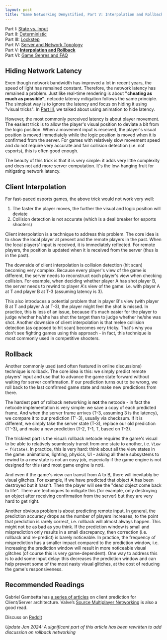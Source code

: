 ```yaml
---
layout: post
title: "Game Networking Demystified, Part V: Interpolation and Rollback"
---
```


Part I: [State vs. Input](https://ruoyusun.com/2019/03/28/game-networking-1.html)  
Part II: [Deterministic](https://ruoyusun.com/2019/03/29/game-networking-2.html)  
Part III: [Lockstep](https://ruoyusun.com/2019/04/06/game-networking-3.html)  
Part IV: [Server and Network Topology](https://ruoyusun.com/2019/04/07/game-networking-4.html)  
Part V: [**Interpolation and Rollback**](https://ruoyusun.com/2019/09/21/game-networking-5.html)  
Part VI: [Game Genres and FAQ](https://ruoyusun.com/2019/09/30/game-networking-6.html)  

## Hiding Network Latency

Even though network bandwidth has improved a lot in recent years, the speed of light has remained constant. Therefore, the network latency has remained a problem. Just like real-time rendering is about **"cheating as much as possible"**, netcode latency mitigation follows the same principle. The simplest way is to ignore the latency and focus on hiding it using "visual tricks". In [Part III](https://ruoyusun.com/2019/04/06/game-networking-3.html), we talked about using animation to hide latency.

However, the most commonly perceived latency is about player movement. The easiest trick is to allow the player's visual position to deviate a bit from the logic position. When a movement input is received, the player's visual position is moved immediately while the logic position is moved when it is confirmed from the server. For games with relatively slow movement speed and do not require very accurate and fair collision detection (i.e. not esports), this is often good enough.

The beauty of this trick is that it is very simple: it adds very little complexity and does not add more server computation. It's the low-hanging fruit for mitigating network latency.

## Client Interpolation

For fast-paced esports games, the above trick would not work very well:

1. The faster the player moves, the further the visual and logic position will deviate
2. Collision detection is not accurate (which is a deal breaker for esports shooters)

Client interpolation is a technique to address this problem. The core idea is to show the local player at present and the remote players in the past. When the local players' input is received, it is immediately reflected. For remote players, the position is updated when it is received from the server (thus is in the past).

The downside of client interpolation is collision detection (hit scan) becoming very complex. Because every player's view of the game is different, the server needs to reconstruct each player's view when checking collision. For example, when deciding whether player A has shot player B, the server needs to rewind to player A's view of the game: i.e. with player A at T and player B at T-3 (assuming latency is 3).

This also introduces a potential problem that in player B's view (with player B at T and player A at T-3), the player might feel the shot is missed. In practice, this is less of an issue, because it's much easier for the player to judge whether he/she has shot the target than to judge whether he/she was shot. Another downside of client interpolation is that melee collision detection (as opposed to hit scan) becomes very tricky. That's why you don't see fighting games using this approach - in fact, this technique is most commonly used in competitive shooters.

## Rollback

Another commonly used (and often featured in online discussions) technique is rollback. The core idea is this: we simply predict remote players' input and use that to advance the game state forward without waiting for server confirmation. If our prediction turns out to be wrong, we roll back to the last confirmed game state and make new predictions from there.

The hardest part of rollback networking is **not** the netcode - in fact the netcode implementation is very simple: we save a copy of each predicted frame. And when the server frame arrives (T-3, assuming 3 is the latency), we compare it to our prediction (T'-3), usually via checksum. If it is different, we simply take the server state (T-3), replace our old prediction (T'-3), and make a new prediction (T-2, T-1, T, based on T-3).

The trickiest part is the visual: rollback netcode requires the game's visual to be able to relatively seamlessly transit from one state to another, i.e. `View = f(state)`. In practice, this is very hard: think about all the view states in the game: animations, lighting, physics, UI - asking all these subsystems to rewind to a new state is not an easy job, especially if the game engine is not designed for this (and most game engine is not). 

And even if the game's view can transit from A to B, there will inevitably be visual glitches. For example, if we have predicted that object A has been destroyed but it hasn't. Then the player will see the "dead object come back to life". There are techniques to mitigate this (for example, only destroying an object after receiving confirmation from the server) but they are very hard to get right.

Another obvious problem is about predicting remote input. In general, the prediction accuracy drops as the number of players increases, to the point that prediction is rarely correct, i.e. rollback will almost always happen. This might not be as bad as you think. If the prediction window is small and misprediction only results in a small discrepancy, then correction (i.e. rollback and re-predict) is barely noticeable. In practice, the frequency of misprediction has a smaller impact compared to the prediction window, i.e. increasing the prediction window will result in more noticeable visual glitches (of course this is very game-dependent). One way to address this is to add some input delay: this decreases the prediction window and can help prevent some of the most nasty visual glitches, at the cost of reducing the game's responsiveness.

## Recommended Readings

Gabriel Gambetta has [a series of articles](https://www.gabrielgambetta.com/client-server-game-architecture.html) on client prediction for Client/Server architecture. Valve’s [Source Multiplayer Networking](https://developer.valvesoftware.com/wiki/Source_Multiplayer_Networking) is also a good read.

Discuss on [Reddit](https://www.reddit.com/r/gamedev/comments/d7frze/game_networking_demystified_part_v_client/)

*Update Jan 2024: A significant part of this article has been rewritten to add discussion on rollback networking*
